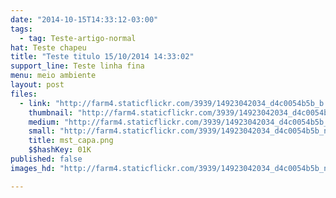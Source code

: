 ```yaml
---
date: "2014-10-15T14:33:12-03:00"
tags:
  - tag: Teste-artigo-normal
hat: Teste chapeu
title: "Teste titulo 15/10/2014 14:33:02"
support_line: Teste linha fina
menu: meio ambiente
layout: post
files:
  - link: "http://farm4.staticflickr.com/3939/14923042034_d4c0054b5b_b.jpg"
    thumbnail: "http://farm4.staticflickr.com/3939/14923042034_d4c0054b5b_t.jpg"
    medium: "http://farm4.staticflickr.com/3939/14923042034_d4c0054b5b_z.jpg"
    small: "http://farm4.staticflickr.com/3939/14923042034_d4c0054b5b_n.jpg"
    title: mst_capa.png
    $$hashKey: 01K
published: false
images_hd: "http://farm4.staticflickr.com/3939/14923042034_d4c0054b5b_n.jpg"

---
```

